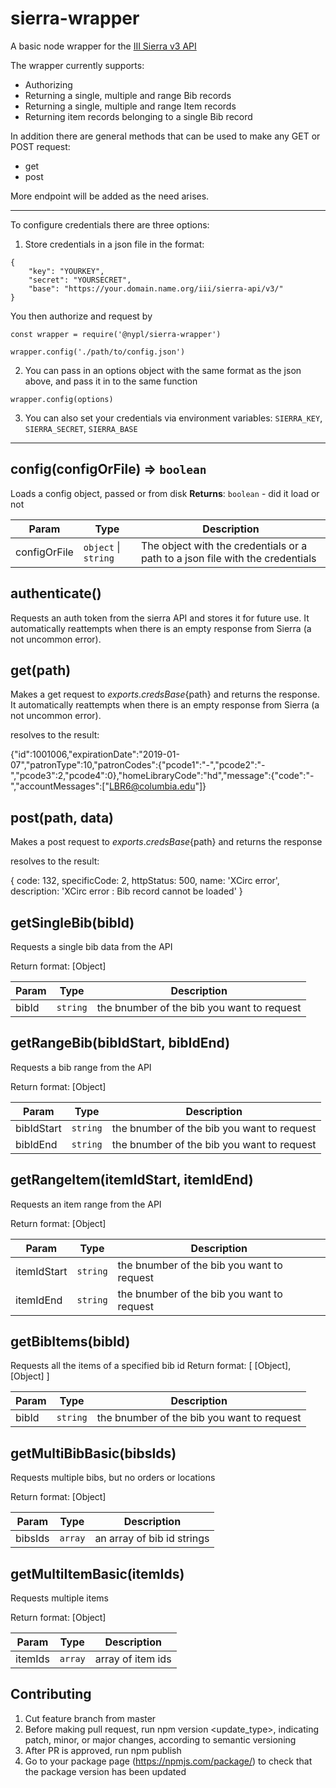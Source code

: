 # sierra-wrapper

A basic node wrapper for the [III Sierra v3 API](https://sandbox.iii.com/docs/Content/titlePage.htm)

The wrapper currently supports:

- Authorizing
- Returning a single, multiple and range Bib records
- Returning a single, multiple and range Item records
- Returning item records belonging to a single Bib record

In addition there are general methods that can be used to make any GET or POST
request:

- get
- post

More endpoint will be added as the need arises.

---

To configure credentials there are three options:

1. Store credentials in a json file in the format:

```
{
	"key": "YOURKEY",
	"secret": "YOURSECRET",
	"base": "https://your.domain.name.org/iii/sierra-api/v3/"
}
```
You then authorize and request by

```
const wrapper = require('@nypl/sierra-wrapper')

wrapper.config('./path/to/config.json')
```

2. You can pass in an options object with the same format as the json above, and pass it in to the same function

```
wrapper.config(options)
```

3. You can also set your credentials via environment variables: `SIERRA_KEY`, `SIERRA_SECRET`, `SIERRA_BASE`

----

## config(configOrFile) ⇒ <code>boolean</code>
Loads a config object, passed or from disk
**Returns**: <code>boolean</code> - did it load or not

| Param | Type | Description |
| --- | --- | --- |
| configOrFile | <code>object</code> &#124; <code>string</code> | The object with the credentials or a path to a json file with the credentials |

## authenticate()
Requests an auth token from the sierra API and stores it for future use. It automatically reattempts when there is an empty response from Sierra (a not uncommon error).

## get(path)
Makes a get request to ${exports.credsBase}${path} and returns the response. It automatically reattempts when there is an empty response from Sierra (a not uncommon error).

resolves to the result:

{"id":1001006,"expirationDate":"2019-01-07","patronType":10,"patronCodes":{"pcode1":"-","pcode2":"-","pcode3":2,"pcode4":0},"homeLibraryCode":"hd","message":{"code":"-","accountMessages":["LBR6@columbia.edu"]}

## post(path, data)
Makes a post request to ${exports.credsBase}${path} and returns the response

resolves to the result:

{ code: 132,
	specificCode: 2,
	httpStatus: 500,
	name: 'XCirc error',
	description: 'XCirc error : Bib record cannot be loaded' }

## getSingleBib(bibId)
Requests a single bib data from the API

Return format:
[Object]

| Param | Type | Description |
| --- | --- | --- |
| bibId | <code>string</code> | the bnumber of the bib you want to request |

## getRangeBib(bibIdStart, bibIdEnd)
Requests a bib range from the API

Return format:
[Object]

| Param | Type | Description |
| --- | --- | --- |
| bibIdStart | <code>string</code> | the bnumber of the bib you want to request |
| bibIdEnd | <code>string</code> | the bnumber of the bib you want to request |

## getRangeItem(itemIdStart, itemIdEnd)
Requests an item range from the API

Return format:
[Object]

| Param | Type | Description |
| --- | --- | --- |
| itemIdStart | <code>string</code> | the bnumber of the bib you want to request |
| itemIdEnd | <code>string</code> | the bnumber of the bib you want to request |

## getBibItems(bibId)
Requests all the items of a specified bib id
Return format:
[ [Object], [Object] ]

| Param | Type | Description |
| --- | --- | --- |
| bibId | <code>string</code> | the bnumber of the bib you want to request |

## getMultiBibBasic(bibsIds)
Requests multiple bibs, but no orders or locations

Return format:
[Object]

| Param | Type | Description |
| --- | --- | --- |
| bibsIds | <code>array</code> | an array of bib id strings |


## getMultiItemBasic(itemIds)
Requests multiple items

Return format:
[Object]

| Param | Type | Description |
| --- | --- | --- |
| itemIds | <code>array</code> | array of item ids |

## Contributing

1. Cut feature branch from master
2. Before making pull request, run npm version <update_type>, indicating patch, minor, or major changes, according to semantic versioning
3. After PR is approved, run npm publish
4. Go to your package page (https://npmjs.com/package/<package>) to check that the package version has been updated

